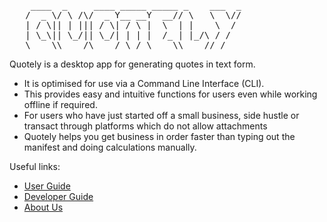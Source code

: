 
<pre>
    ____  _     ____ _____ _____ _    ___  _
   /  _ \/ \ /\/  _ Y__ __Y  __// \   \  \//
   | / \|| | ||| / \| / \ |  \  | |    \  / 
   | \_\|| \_/|| \_/| | | |  /_ | |_/\ / / 
   \____\\____/\____/ \_/ \____\\____//_/ 
</pre>  

Quotely is a desktop app for generating quotes in text form.
- It is optimised for use via a Command Line Interface (CLI).
- This provides easy and intuitive functions for users even while working offline if required.
- For users who have just started off a small business, side hustle or transact through platforms which do not allow attachments
- Quotely helps you get business in order faster than typing out the manifest and doing calculations manually.

Useful links:
* [User Guide](UserGuide.md)
* [Developer Guide](DeveloperGuide.md)
* [About Us](AboutUs.md)
